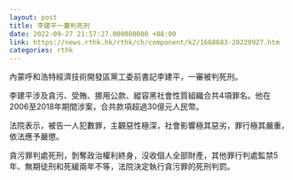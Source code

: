 ```yaml
---
layout: post
title: 李建平一審判死刑
date: 2022-09-27 21:57:27.000000000 +08:00
link: https://news.rthk.hk/rthk/ch/component/k2/1668683-20220927.htm
categories: rthk
---
```


內蒙呼和浩特經濟技術開發區黨工委前書記李建平，一審被判死刑。

李建平涉及貪污、受賄、挪用公款、縱容黑社會性質組織合共4項罪名。他在2006至2018年期間涉案，合共款項超過30億元人民幣。

法院表示，被告一人犯數罪，主觀惡性極深，社會影響極其惡劣，罪行極其嚴重，依法應予嚴懲。

貪污罪判處死刑，剝奪政治權利終身，沒收個人全部財產，其他罪行判處監禁5年、無期徒刑和死緩兩年不等，法院決定執行貪污罪的死刑判罰。
